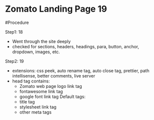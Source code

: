 # Zomato Landing Page 19

#Procedure

Step1: 18
- Went through the site deeply
- checked for sections, headers, headings, para, button, anchor, dropdown, images, etc.

Step2: 19
- extensions: css peek, auto rename tag, auto close tag, prettier, path intellisense, better comments, live server
- head tag contains:
    - Zomato web page logo link tag
    - fontawesome link tag
    - google font link tag
    Default tags:
    - title tag
    - stylesheet link tag
    - other meta tags
